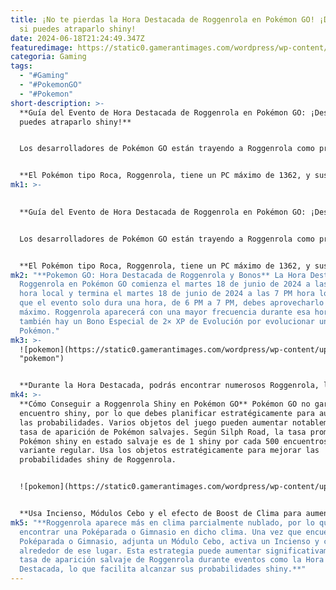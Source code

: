 ```yaml
---
title: ¡No te pierdas la Hora Destacada de Roggenrola en Pokémon GO! ¡Descubre
  si puedes atraparlo shiny!
date: 2024-06-18T21:24:49.347Z
featuredimage: https://static0.gamerantimages.com/wordpress/wp-content/uploads/2024/06/roggenrola-spotlight-hour-in-pokemon-go.jpg?q=70&fit=contain&w=1140&h=&dpr=1
categoria: Gaming
tags:
  - "#Gaming"
  - "#PokemonGO"
  - "#Pokemon"
short-description: >-
  **Guía del Evento de Hora Destacada de Roggenrola en Pokémon GO: ¡Descubre si
  puedes atraparlo shiny!**


  Los desarrolladores de Pokémon GO están trayendo a Roggenrola como protagonista de la Hora Destacada. Durante el evento, Roggenrola experimentará un aumento significativo en su tasa de aparición en estado salvaje, y los jugadores con suerte podrían encontrarse con un Roggenrola shiny. Además, hay un bono especial dedicado a todos los participantes.


  **El Pokémon tipo Roca, Roggenrola, tiene un PC máximo de 1362, y sus estadísticas son 121 ATK, 110 DEF y 146 STA. Pue**
mk1: >-
  

  **Guía del Evento de Hora Destacada de Roggenrola en Pokémon GO: ¡Descubre si puedes atraparlo shiny!**


  Los desarrolladores de Pokémon GO están trayendo a Roggenrola como protagonista de la Hora Destacada. Durante el evento, Roggenrola experimentará un aumento significativo en su tasa de aparición en estado salvaje, y los jugadores con suerte podrían encontrarse con un Roggenrola shiny. Además, hay un bono especial dedicado a todos los participantes.


  **El Pokémon tipo Roca, Roggenrola, tiene un PC máximo de 1362, y sus estadísticas son 121 ATK, 110 DEF y 146 STA. Puedes aprovechar la tasa de aparición aumentada durante la Hora Destacada para encontrar un Roggenrola poderoso y obtener Caramelos Roggenrola. Conseguir Caramelos Roggenrola ayuda a evolucionar este Pokémon en Boldore y luego en un Gigalith aún más poderoso. Esta guía detalla todo sobre el evento de la Hora Destacada de Roggenrola.**
mk2: "**Pokemon GO: Hora Destacada de Roggenrola y Bonos** La Hora Destacada de
  Roggenrola en Pokémon GO comienza el martes 18 de junio de 2024 a las 6 PM
  hora local y termina el martes 18 de junio de 2024 a las 7 PM hora local. Dado
  que el evento solo dura una hora, de 6 PM a 7 PM, debes aprovecharlo al
  máximo. Roggenrola aparecerá con una mayor frecuencia durante esa hora, y
  también hay un Bono Especial de 2× XP de Evolución por evolucionar un
  Pokémon."
mk3: >-
  ![pokemon](https://static0.gamerantimages.com/wordpress/wp-content/uploads/2024/06/roggenrola-pokemon-go-spotlight-hour.jpg?q=70&fit=crop&w=1500&dpr=1
  "pokemon")


  **Durante la Hora Destacada, podrás encontrar numerosos Roggenrola, lo que puede aumentar tus posibilidades de encontrar un Roggenrola shiny. Conseguir un spawn shiny está directamente relacionado con la cantidad de encuentros de la variante estándar; cuanto más Roggenrola encuentres, más rápido podrás alcanzar sus probabilidades shiny. Varios objetos de Pokémon GO pueden aumentar la tasa de aparición salvaje y ayudar en el encuentro shiny.**
mk4: >-
  **Cómo Conseguir a Roggenrola Shiny en Pokémon GO** Pokémon GO no garantiza un
  encuentro shiny, por lo que debes planificar estratégicamente para aumentar
  las probabilidades. Varios objetos del juego pueden aumentar notablemente la
  tasa de aparición de Pokémon salvajes. Según Silph Road, la tasa promedio de
  Pokémon shiny en estado salvaje es de 1 shiny por cada 500 encuentros con la
  variante regular. Usa los objetos estratégicamente para mejorar las
  probabilidades shiny de Roggenrola.


  ![pokemon](https://static0.gamerantimages.com/wordpress/wp-content/uploads/2024/06/roggenrola-and-shiny-roggenrola-in-pokemon-go.jpg?q=70&fit=crop&w=1500&dpr=1 "pokemon")


  **Usa Incienso, Módulos Cebo y el efecto de Boost de Clima para aumentar la tasa de aparición salvaje de Roggenrola. Mientras que el Incienso y los Módulos Cebo necesitan activación manual, el Boost de Clima es un efecto pasivo que puede aumentar la tasa de aparición de Roggenrola en áreas con ciertas condiciones climáticas. Usar todos estos objetos simultáneamente durante la Hora Destacada de Roggenrola puede aumentar aún más la tasa de aparición ya aumentada.**
mk5: "**Roggenrola aparece más en clima parcialmente nublado, por lo que debes
  encontrar una Poképarada o Gimnasio en dicho clima. Una vez que encuentres una
  Poképarada o Gimnasio, adjunta un Módulo Cebo, activa un Incienso y camina
  alrededor de ese lugar. Esta estrategia puede aumentar significativamente la
  tasa de aparición salvaje de Roggenrola durante eventos como la Hora
  Destacada, lo que facilita alcanzar sus probabilidades shiny.**"
---
```

